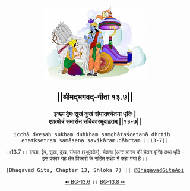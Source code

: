 <center><img src="../../asset/BG.png" alt="#API #bhagavadgitaapi #slok #nodejs #js #api #gitaapi #krishna #hinduism #vedic #ISKCON #shreemadbhagavadgita #technology"/>
<h2>||श्रीमद्‍भगवद्‍-गीता १३.७||</h2>
<h3>इच्छा द्वेषः सुखं दुःखं संघातश्चेतना धृतिः |<br/>एतत्क्षेत्रं समासेन सविकारमुदाहृतम् ||१३-७||</h3>
<pre>icchā dveṣaḥ sukhaṃ duḥkhaṃ saṃghātaścetanā dhṛtiḥ .<br/>etatkṣetraṃ samāsena savikāramudāhṛtam ||13-7||</pre>
<p>।।13.7।। इच्छा, द्वेष, सुख, दुख, संघात (स्थूलदेह), चेतना (अन्त:करण की चेतन वृत्ति) तथा धृति -  इस प्रकार यह क्षेत्र विकारों के सहित संक्षेप में कहा गया है।।</p>
<pre>(Bhagavad Gita, Chapter 13, Shloka 7) || <a href="https://twitter.com/bhagavadgitaapi">@BhagavadGitaApi</a></pre><a href="../../13/6">⏪  BG-13.6</a><b>        ।।        </b><a href="../../13/8">BG-13.8  ⏩</a></center>